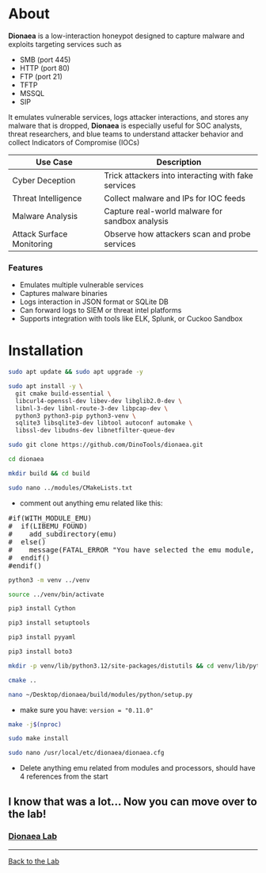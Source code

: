 # About
**Dionaea** is a low-interaction honeypot designed to capture malware and exploits targeting services such as
- SMB (port 445)
- HTTP (port 80)
- FTP (port 21)
- TFTP
- MSSQL
- SIP

It emulates vulnerable services, logs attacker interactions, and stores any malware that is dropped, **Dionaea** is especially useful for SOC analysts, threat researchers, and blue teams to understand attacker behavior and collect Indicators of Compromise (IOCs)

| Use Case  | Description |
| ------------- | ------------- |
| Cyber Deception  | Trick attackers into interacting with fake services |
| Threat Intelligence | Collect malware and IPs for IOC feeds |
| Malware Analysis | Capture real-world malware for sandbox analysis |
| Attack Surface Monitoring | Observe how attackers scan and probe services |

### Features
- Emulates multiple vulnerable services
- Captures malware binaries
- Logs interaction in JSON format or SQLite DB
- Can forward logs to SIEM or threat intel platforms
- Supports integration with tools like ELK, Splunk, or Cuckoo Sandbox

# Installation
```bash
sudo apt update && sudo apt upgrade -y
```

```bash
sudo apt install -y \
  git cmake build-essential \
  libcurl4-openssl-dev libev-dev libglib2.0-dev \
  libnl-3-dev libnl-route-3-dev libpcap-dev \
  python3 python3-pip python3-venv \
  sqlite3 libsqlite3-dev libtool autoconf automake \
  libssl-dev libudns-dev libnetfilter-queue-dev
  ```

```bash
sudo git clone https://github.com/DinoTools/dionaea.git
``` 
```bash
cd dionaea
```
```bash
mkdir build && cd build
```
```bash
sudo nano ../modules/CMakeLists.txt
``` 
- comment out anything emu related like this:
<pre>#if(WITH_MODULE_EMU)
#  if(LIBEMU_FOUND)
#    add_subdirectory(emu)
#  else()
#    message(FATAL_ERROR "You have selected the emu module, but libemu could not be found")
#  endif()
#endif()
</pre>

```bash
python3 -m venv ../venv
```
```bash
source ../venv/bin/activate
```
```bash
pip3 install Cython
```
```bash
pip3 install setuptools
```
```bash
pip3 install pyyaml
```
```bash
pip3 install boto3
```
```bash
mkdir -p venv/lib/python3.12/site-packages/distutils && cd venv/lib/python3.12/site-packages/distutils && for f in __init__ archive_util cmd config core debug dep_util dir_util dist errors extension fancy_getopt file_util log spawn util; do curl -sLO https://raw.githubusercontent.com/python/cpython/3.10/Lib/distutils/$f.py; done
```

```bash
cmake ..
```
```bash
nano ~/Desktop/dionaea/build/modules/python/setup.py
``` 
- make sure you have: `version = "0.11.0"`
```bash
make -j$(nproc)
```
```bash
sudo make install
```
```bash
sudo nano /usr/local/etc/dionaea/dionaea.cfg
```
 - Delete anything emu related from modules and processors, should have 4 references from the start

## I know that was a lot... Now you can move over to the lab!
### [Dionaea Lab](/courseFiles/Lab_07-deceptionSystems/dionaeaLab.md)

---
[Back to the Lab](/courseFiles/Lab_07-deceptionSystems/deceptionSystems.md)
